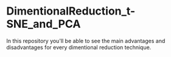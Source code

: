 # DimentionalReduction_t-SNE_and_PCA
In this repository you'll be able to see the main advantages and disadvantages for every dimentional reduction technique. 

